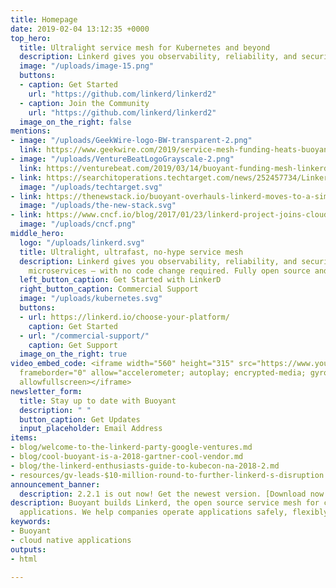 ```yaml
---
title: Homepage
date: 2019-02-04 13:12:35 +0000
top_hero:
  title: Ultralight service mesh for Kubernetes and beyond
  description: Linkerd gives you observability, reliability, and security for your microservices — with no code change required.
  image: "/uploads/image-15.png"
  buttons:
  - caption: Get Started
    url: "https://github.com/linkerd/linkerd2"
  - caption: Join the Community
    url: "https://github.com/linkerd/linkerd2"
  image_on_the_right: false
mentions:
- image: "/uploads/GeekWire-logo-BW-transparent-2.png"
  link: https://www.geekwire.com/2019/service-mesh-funding-heats-buoyant-snags-new-10m-round-googles-investment-arm/
- image: "/uploads/VentureBeatLogoGrayscale-2.png"
  link: https://venturebeat.com/2019/03/14/buoyant-funding-mesh-linkerd/
- link: https://searchitoperations.techtarget.com/news/252457734/Linkerd-vs-Istio-fray-dominates-service-mesh-battle
  image: "/uploads/techtarget.svg"
- link: https://thenewstack.io/buoyant-overhauls-linkerd-moves-to-a-simpler-service-mesh-model/
  image: "/uploads/the-new-stack.svg"
- link: https://www.cncf.io/blog/2017/01/23/linkerd-project-joins-cloud-native-computing-foundation/
  image: "/uploads/cncf.png"
middle_hero:
  logo: "/uploads/linkerd.svg"
  title: Ultralight, ultrafast, no-hype service mesh
  description: Linkerd gives you observability, reliability, and security for your
    microservices — with no code change required. Fully open source and [CNCF](https://cncf.io)-hosted.
  left_button_caption: Get Started with LinkerD
  right_button_caption: Commercial Support
  image: "/uploads/kubernetes.svg"
  buttons:
  - url: https://linkerd.io/choose-your-platform/
    caption: Get Started
  - url: "/commercial-support/"
    caption: Get Support
  image_on_the_right: true
video_embed_code: <iframe width="560" height="315" src="https://www.youtube.com/embed/X8CBGsTLuHU"
  frameborder="0" allow="accelerometer; autoplay; encrypted-media; gyroscope; picture-in-picture"
  allowfullscreen></iframe>
newsletter_form:
  title: Stay up to date with Buoyant
  description: " "
  button_caption: Get Updates
  input_placeholder: Email Address
items:
- blog/welcome-to-the-linkerd-party-google-ventures.md
- blog/cool-buoyant-is-a-2018-gartner-cool-vendor.md
- blog/the-linkerd-enthusiasts-guide-to-kubecon-na-2018-2.md
- resources/gv-leads-$10-million-round-to-further-linkerd-s-disruption.md
announcement_banner:
  description: 2.2.1 is out now! Get the newest version. [Download now >](https://github.com/linkerd/linkerd2/releases/)
description: Buoyant builds Linkerd, the open source service mesh for cloud native
  applications. We help companies operate applications safely, flexibly, and reliably.
keywords:
- Buoyant
- cloud native applications
outputs:
- html

---
```

